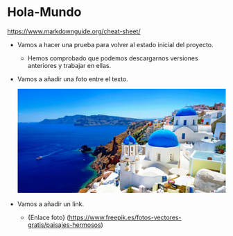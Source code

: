 # Hola-Mundo
https://www.markdownguide.org/cheat-sheet/

- Vamos a hacer una prueba para volver al estado inicial del proyecto.
  
  - Hemos comprobado que podemos descargarnos versiones anteriores y trabajar en ellas.

- Vamos a añadir una foto entre el texto.

  ![Paisaje](Foto2.jpg)

- Vamos a añadir un link.
 
  - {Enlace foto} (https://www.freepik.es/fotos-vectores-gratis/paisajes-hermosos)
